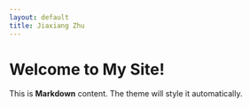 ```yaml
---
layout: default
title: Jiaxiang Zhu
---
```

# Welcome to My Site!
This is **Markdown** content. The theme will style it automatically.